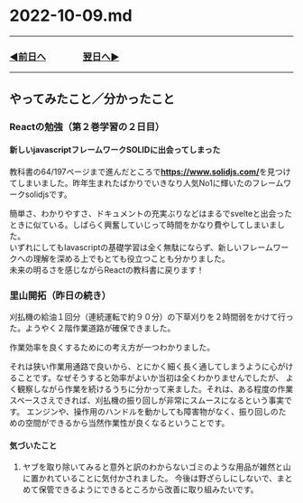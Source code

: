 # 2022-10-09.md
  
---

### [◀️前日へ](https://github.com/yuasys/chatty-journal/blob/main/2022/10/2022-10-08.md)&emsp;&emsp;&emsp;&emsp;[翌日へ▶️](https://github.com/yuasys/chatty-journal/blob/main/2022/10/2022-10-10.md)

---

## やってみたこと／分かったこと

### Reactの勉強（第２巻学習の２日目）

#### 新しいjavascriptフレームワークSOLIDに出会ってしまった

教科書の64/197ページまで進んだところで<b>https://www.solidjs.com/</b>を見つけてしまいました。昨年生まれたばかりでいきなり人気No1に輝いたのフレームワークsolidjsです。  

簡単さ、わかりやすさ、ドキュメントの充実ぶりなどはまるでsvelteと出会ったときに似ている。しばらく興奮していじって時間をかなり費やしてしまいました。  
いずれにしてもIavascriptの基礎学習は全く無駄にならず、新しいフレームワークへの理解を深める上でもとても役立つことも分かりました。  
未来の明るさを感じながらReactの教科書に戻ります！

### 里山開拓（昨日の続き）

刈払機の給油１回分（連続運転で約９０分）の下草刈りを２時間弱をかけて行った。ようやく２階作業道路が確保できました。  

作業効率を良くするためにの考え方が一つわかりました。  

それは狭い作業用通路で良いから、とにかく細く長く通してしまうように心がけることです。なぜそうすると効率がよいか当初は全くわかりませんでしたが、
よく観察しながら作業を続けるうちに分かって来ました。それは、ある程度の作業スベースさえできれば、刈払機の振り回しが非常にスムースになるという事実です。
エンジンや、操作用のハンドルを動かしても障害物がなく、振り回しのための空間ができるから当然作業性が良くなるということです。

#### 気づいたこと

1. ヤブを取り除いてみると意外と訳のわからないゴミのような用品が雑然と山に置かれていることに気付かされました。
今後は野ざらしにしないで、まとめて保管できるようにできるところから改善に取り組みたいです。

